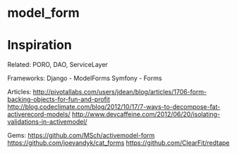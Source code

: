 model_form
==========

Inspiration
===========
Related: PORO, DAO, ServiceLayer

Frameworks:
Django - ModelForms
Symfony - Forms

Articles:
http://pivotallabs.com/users/jdean/blog/articles/1706-form-backing-objects-for-fun-and-profit
http://blog.codeclimate.com/blog/2012/10/17/7-ways-to-decompose-fat-activerecord-models/
http://www.devcaffeine.com/2012/06/20/isolating-validations-in-activemodel/

Gems:
https://github.com/MSch/activemodel-form
https://github.com/joevandyk/cat_forms
https://github.com/ClearFit/redtape
